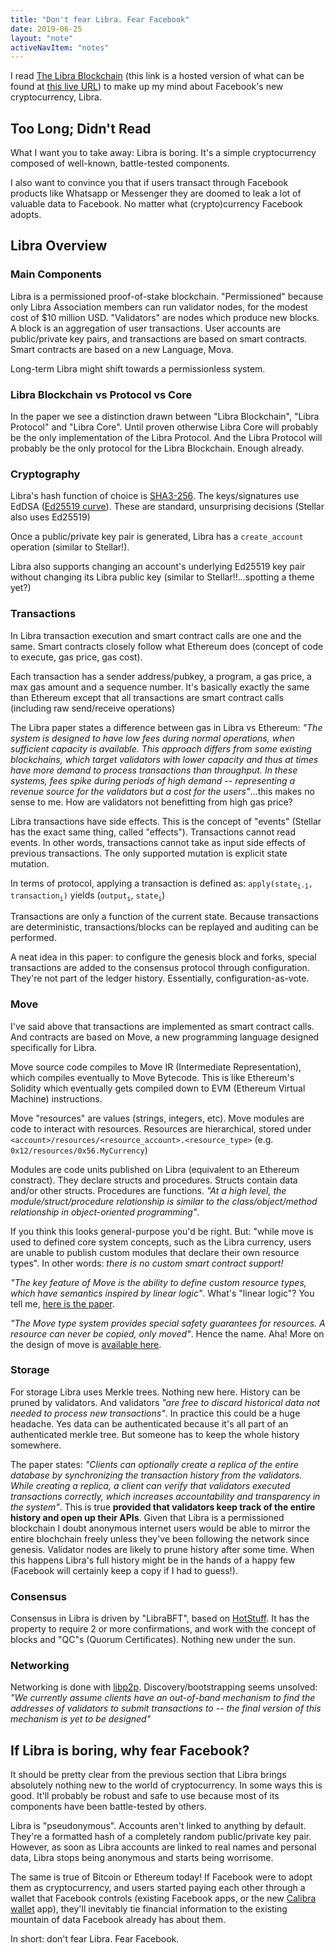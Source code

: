 ```yaml
---
title: "Don't fear Libra. Fear Facebook"
date: 2019-06-25
layout: "note"
activeNavItem: "notes"
---
```


I read [The Libra Blockchain][libra-hosted] (this link is a hosted version of
what can be found at [this live URL][libra-online]) to make up my mind about Facebook's new cryptocurrency, Libra.

## Too Long; Didn't Read

What I want you to take away: Libra is boring. It's a simple cryptocurrency
composed of well-known, battle-tested components.

I also want to convince you that if users transact through Facebook products
like Whatsapp or Messenger they are doomed to leak a lot of valuable data to
Facebook. No matter what (crypto)currency Facebook adopts.

## Libra Overview

### Main Components

Libra is a permissioned proof-of-stake blockchain. "Permissioned" because only
Libra Association members can run validator nodes, for the modest cost of $10
million USD. "Validators" are nodes which produce new blocks. A block
is an aggregation of user transactions. User accounts are public/private key
pairs, and transactions are based on smart contracts. Smart contracts are based
on a new Language, Mova.

Long-term Libra might shift towards a permissionless system.

### Libra Blockchain vs Protocol vs Core
In the paper we see a distinction drawn between "Libra Blockchain", "Libra
Protocol" and "Libra Core". Until proven otherwise Libra Core will probably be
the only implementation of the Libra Protocol. And the Libra Protocol will
probably be the only protocol for the Libra Blockchain. Enough already.

### Cryptography
Libra's hash function of choice is [SHA3-256][sha3-256]. The keys/signatures
use EdDSA ([Ed25519 curve][ed25519]). These are standard, unsurprising
decisions (Stellar also uses Ed25519)

Once a public/private key pair is generated, Libra has a `create_account`
operation (similar to Stellar!).

Libra also supports changing an account's underlying Ed25519 key pair without
changing its Libra public key (similar to Stellar!!...spotting a theme yet?)

### Transactions

In Libra transaction execution and smart contract calls are one and the same.
Smart contracts closely follow what Ethereum does (concept of code to execute,
gas price, gas cost).

Each transaction has a sender address/pubkey, a program, a gas price, a max gas
amount and a sequence number. It's basically exactly the same than Ethereum
except that all transactions are smart contract calls (including raw
send/receive operations)

The Libra paper states a difference between gas in Libra vs Ethereum: _"The
system is designed to have low fees during normal operations, when sufficient
capacity is available. This approach differs from some existing blockchains,
which target validators with lower capacity and thus at times have more demand
to process transactions than throughput. In these systems, fees spike during
periods of high demand -- representing a revenue source for the validators but
a cost for the users"_...this makes no sense to me. How are validators not
benefitting from high gas price?

Libra transactions have side effects. This is the concept of "events" (Stellar
has the exact same thing, called "effects"). Transactions cannot read events.
In other words, transactions cannot take as input side effects of previous
transactions. The only supported mutation is explicit state mutation.

In terms of protocol, applying a transaction is defined as:
`apply(state`<sub>`i-1`</sub>`, transaction`<sub>`i`</sub>`)` yields
(`output`<sub>`i`</sub>, `state`<sub>`i`</sub>)

Transactions are only a function of the current state. Because transactions are
deterministic, transactions/blocks can be replayed and auditing can be performed.

A neat idea in this paper: to configure the genesis block and forks, special
transactions are added to the consensus protocol through configuration. They're
not part of the ledger history. Essentially, configuration-as-vote.

### Move

I've said above that transactions are implemented as smart contract calls. And
contracts are based on Move, a new programming language designed specifically
for Libra.

Move source code compiles to Move IR (Intermediate Representation), which
compiles eventually to Move Bytecode. This is like Ethereum's Solidity which
eventually gets compiled down to EVM (Ethereum Virtual Machine) instructions.

Move "resources" are values (strings, integers, etc). Move modules are code to
interact with resources. Resources are hierarchical, stored under
`<account>/resources/<resource_account>.<resource_type>` (e.g.
`0x12/resources/0x56.MyCurrency`)

Modules are code units published on Libra (equivalent to an Ethereum
constract). They declare structs and procedures. Structs contain data and/or
other structs. Procedures are functions. _"At a high level, the
module/struct/procedure relationship is similar to the class/object/method
relationship in object-oriented programming"_.

If you think this looks general-purpose you'd be right. But: "while move is
used to defined core system concepts, such as the Libra currency, users are
unable to publish custom modules that declare their own resource types". In
other words: _there is no custom smart contract support!_

_"The key feature of Move is the ability to define custom resource types, which
have semantics inspired by linear logic"_. What's "linear logic"? You tell me,
[here is the paper][linear-logic].

_"The Move type system provides special safety guarantees for resources. A
resource can never be copied, only moved"_. Hence the name. Aha! More on the
design of move is [available here][move-design].

### Storage
For storage Libra uses Merkle trees. Nothing new here. History can be pruned by
validators. And validators _"are free to discard historical data not needed to
process new transactions"_. In practice this could be a huge headache. Yes data
can be authenticated because it's all part of an authenticated merkle tree. But
someone has to keep the whole history somewhere.

The paper states: _"Clients can optionally create a replica of
the entire database by synchronizing the transaction history from the
validators. While creating a replica, a client can verify that validators
executed transactions correctly, which increases accountability and
transparency in the system"_. This is true **provided that validators keep track
of the entire history and open up their APIs**. Given that Libra is a
permissioned blockchain I doubt anonymous internet users would be able to
mirror the entire blochchain freely unless they've been following the network
since genesis. Validator nodes are likely to prune history after some time.
When this happens Libra's full history might be in the hands of a happy few
(Facebook will certainly keep a copy if I had to guess!).

### Consensus
Consensus in Libra is driven by "LibraBFT", based on [HotStuff][hotstuff]. It
has the property to require 2 or more confirmations, and work with the concept
of blocks and "QC"s (Quorum Certificates). Nothing new under the sun.

### Networking
Networking is done with [libp2p][libp2p]. Discovery/bootstrapping seems
unsolved: _"We currently assume clients have an out-of-band mechanism to find
the addresses of validators to submit transactions to -- the final version of
this mechanism is yet to be designed"_

## If Libra is boring, why fear Facebook?

It should be pretty clear from the previous section that Libra brings
absolutely nothing new to the world of cryptocurrency. In some ways this is
good. It'll probably be robust and safe to use because most of its components
have been battle-tested by others.

Libra is "pseudonymous". Accounts aren't linked to anything by default. They're
a formatted hash of a completely random public/private key pair. However, as
soon as Libra accounts are linked to real names and personal data, Libra stops
being anonymous and starts being worrisome.

The same is true of Bitcoin or Ethereum today! If Facebook were to adopt them
as cryptocurrency, and users started paying each other through a wallet that
Facebook controls (existing Facebook apps, or the new [Calibra wallet][calibra] app), they'll
inevitably tie financial information to the existing mountain of data Facebook
already has about them.

In short: don't fear Libra. Fear Facebook.

[sha3-256]: https://en.wikipedia.org/wiki/SHA-3
[ed25519]: https://en.wikipedia.org/wiki/EdDSA#Ed25519
[libra-online]: https://developers.libra.org/docs/assets/papers/the-libra-blockchain.pdf
[libra-hosted]: /pdfs/the-libra-blockchain.pdf
[linear-logic]: http://girard.perso.math.cnrs.fr/LLL.pdf
[move-design]: https://developers.libra.org/docs/assets/papers/libra-move-a-language-with-programmable-resources.pdf
[libp2p]: https://libp2p.io/
[hotstuff]: https://arxiv.org/abs/1803.05069
[calibra]: https://calibra.com/
